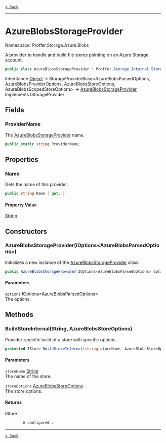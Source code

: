 [`< Back`](./)

---

# AzureBlobsStorageProvider

Namespace: Proffer.Storage.Azure.Blobs

A provider to handle and build file stores pointing on an Azure Storage account.

```csharp
public class AzureBlobsStorageProvider : Proffer.Storage.Internal.StorageProviderBase`4[[Proffer.Storage.Azure.Blobs.Configuration.AzureBlobsParsedOptions, Proffer.Storage.Azure.Blobs, Version=1.0.0.0, Culture=neutral, PublicKeyToken=null],[Proffer.Storage.Azure.Blobs.Configuration.AzureBlobsProviderOptions, Proffer.Storage.Azure.Blobs, Version=1.0.0.0, Culture=neutral, PublicKeyToken=null],[Proffer.Storage.Azure.Blobs.Configuration.AzureBlobsStoreOptions, Proffer.Storage.Azure.Blobs, Version=1.0.0.0, Culture=neutral, PublicKeyToken=null],[Proffer.Storage.Azure.Blobs.Configuration.AzureBlobsScopedStoreOptions, Proffer.Storage.Azure.Blobs, Version=1.0.0.0, Culture=neutral, PublicKeyToken=null]], Proffer.Storage.IStorageProvider
```

Inheritance [Object](https://docs.microsoft.com/en-us/dotnet/api/system.object) → StorageProviderBase&lt;AzureBlobsParsedOptions, AzureBlobsProviderOptions, AzureBlobsStoreOptions, AzureBlobsScopedStoreOptions&gt; → [AzureBlobsStorageProvider](./proffer.storage.azure.blobs.azureblobsstorageprovider)<br>
Implements IStorageProvider

## Fields

### **ProviderName**

The [AzureBlobsStorageProvider](./proffer.storage.azure.blobs.azureblobsstorageprovider) name.

```csharp
public static string ProviderName;
```

## Properties

### **Name**

Gets the name of this provider.

```csharp
public string Name { get; }
```

#### Property Value

[String](https://docs.microsoft.com/en-us/dotnet/api/system.string)<br>

## Constructors

### **AzureBlobsStorageProvider(IOptions&lt;AzureBlobsParsedOptions&gt;)**

Initializes a new instance of the [AzureBlobsStorageProvider](./proffer.storage.azure.blobs.azureblobsstorageprovider) class.

```csharp
public AzureBlobsStorageProvider(IOptions<AzureBlobsParsedOptions> options)
```

#### Parameters

`options` IOptions&lt;AzureBlobsParsedOptions&gt;<br>
The options.

## Methods

### **BuildStoreInternal(String, AzureBlobsStoreOptions)**

Provider-specific build of a store with specific options.

```csharp
protected IStore BuildStoreInternal(string storeName, AzureBlobsStoreOptions storeOptions)
```

#### Parameters

`storeName` [String](https://docs.microsoft.com/en-us/dotnet/api/system.string)<br>
The name of the store.

`storeOptions` [AzureBlobsStoreOptions](./proffer.storage.azure.blobs.configuration.azureblobsstoreoptions)<br>
The store options.

#### Returns

IStore<br>

            A configured .

---

[`< Back`](./)
